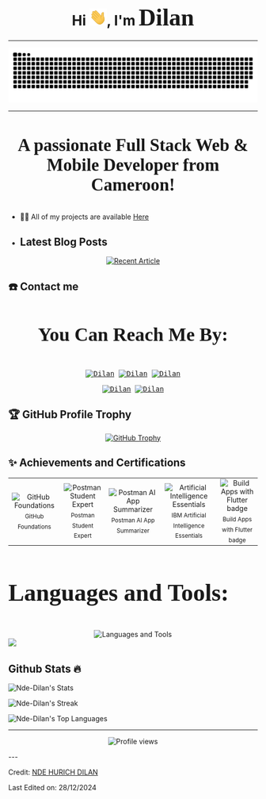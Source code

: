 <h1 align="center">Hi <img width="35" src="https://github.com/Nde-Dilan/Passion/blob/main/waving.gif">, I'm <b style="font-family:Consolas; font-size:3rem;">Dilan</b></h1>

<hr>

<div align="center">
  <a href="https://github.com/Nde-Dilan">
     <img src="https://github.com/Nde-Dilan/Passion/blob/main/grid-snake.svg" alt="snake">
 </a>
</div>

<hr>

<h3 align="center" style="font-family:Ink Free; font-size:2.2rem;">A passionate Full Stack Web & Mobile Developer from Cameroon!</h3>



- 👨‍💻 All of my projects are available [Here](https://techwithdilan.tech/)
- ## Latest Blog Posts

<div align="center" style="border-radius:19px;">
  <a href="https://my-blogify.tech/devfest-yaounde-2024/" target="_blank">
    <img width="100" height="100" src="https://github.com/user-attachments/assets/5ce527f0-e18f-42b4-ac88-47efe712967e" alt="Recent Article">
  </a>
</div>

  <h2>☎️ Contact me</h2>
<div>
  <samp>
    <h2 align="center" style="font-family:Ink Free; font-size:2.4rem;">You Can Reach Me By:</h2>
    <p align="center">
      <br/>
      <a href="https://www.linkedin.com/in/nde-dilan/" target="blank"><img align="center"
         src="https://img.shields.io/badge/linkedin-%231DA1F2.svg?style=for-the-badge&logo=linkedin&logoColor=white"
         alt="Dilan" height="30"/></a>
      <a href="https://www.facebook.com/dilan.nde/" target="blank"><img align="center"
         src="https://img.shields.io/badge/facebook-4267B2.svg?style=for-the-badge&logo=facebook&logoColor=white"
         alt="Dilan" height="30"/></a>
      <a href="mailto:ndedilan504@gmail.com" target="blank"><img align="center"
         src="https://img.shields.io/badge/gmail-EA4335.svg?style=for-the-badge&logo=gmail&logoColor=white"
         alt="Dilan" height="30"/></a>
    </p>
  <p align="center">
      <a href="https://wa.me/+237694525931" target="blank"><img align="center"
         src="https://img.shields.io/badge/whatsapp-4B7F1.svg?style=for-the-badge&logo=whatsapp&logoColor=white"
         alt="Dilan" height="30"/></a>
      <a href="#" target="blank"><img align="center"
         src="https://img.shields.io/badge/twitter-1DA1F2.svg?style=for-the-badge&logo=twitter&logoColor=white"
         alt="Dilan" height="30"/></a>
      <br>
    </p>
  </samp>
</div>
<p align="left">
</p>

##  🏆 GitHub Profile Trophy

<p align="center">
  <a href="https://github-profile-trophy.vercel.app/?username=Nde-Dilan&row=1&theme=darkhub&margin-w=15&no-bg=true" target="_blank">
    <img src="https://github-profile-trophy.vercel.app/?username=Nde-Dilan&row=1&theme=darkhub&margin-w=15&no-bg=true" alt="GitHub Trophy">
  </a>
</p>

## ✨ Achievements and Certifications

<table>
  <tr>
   <td align="center"><img src="https://github.com/user-attachments/assets/01642968-4adc-4a92-9e96-a76fbecbdba6" width="100" height="100" alt="GitHub Foundations"><br><sub>GitHub Foundations</sub></td>
    <td align="center"><img src="https://github.com/user-attachments/assets/fb11c789-2849-4e7b-ad57-4c1a25e306a4" width="100" height="100" alt="Postman Student Expert"><br><sub>Postman Student Expert</sub></td>
    <td align="center"><img src="https://github.com/user-attachments/assets/80fccaeb-6c54-421b-b651-cf0d1e2063b3" width="100" height="100" alt="Postman AI App Summarizer"><br><sub>Postman AI App Summarizer</sub></td>
    <td align="center"><img src="https://github.com/user-attachments/assets/76017182-01f3-4728-9b61-533837266111" width="100" height="100" alt="Artificial Intelligence Essentials"><br><sub>IBM Artificial Intelligence Essentials</sub></td>
    <td align="center"><img src="https://github.com/user-attachments/assets/de1469e9-6251-45d5-933f-b1727f566735" width="100" height="100" alt="Build Apps with Flutter badge"><br><sub>Build Apps with Flutter badge</sub></td>


  
  </tr>
</table>

<h3 align="left" style="font-family:Ink Free; font-size:3rem;">Languages and Tools:</h3>
<div align="center">
<img src="https://skillicons.dev/icons?i=dart,flutter,java,laravel,nextjs,php,postman,react,redux,bash,bootstrap,cpp,css,django,figma,firebase,git,html,js,linux,mongodb,mysql,ps,python,qt,sass,sqlite,tailwind,ts&perline=7" alt="Languages and Tools">  

</div>

<img src="https://user-images.githubusercontent.com/73097560/115834477-dbab4500-a447-11eb-908a-139a6edaec5c.gif">

## Github Stats 🔥


![Nde-Dilan's Stats](https://github-readme-stats.vercel.app/api?username=Nde-Dilan&theme=tokyonight&show_icons=true&hide_border=false&count_private=true)


![Nde-Dilan's Streak](https://github-readme-streak-stats.herokuapp.com/?user=Nde-Dilan&theme=tokyonight&hide_border=false)

![Nde-Dilan's Top Languages](https://github-readme-stats.vercel.app/api/top-langs/?username=Nde-Dilan&theme=tokyonight&show_icons=true&hide_border=false&layout=compact)

<hr>

<p align="center">
  <img src="https://komarev.com/ghpvc/?username=Nde-Dilan&label=Profile%20views&color=0e75b6&style=flat" alt="Profile views" />
</p>
---

Credit: [NDE HURICH DILAN](https://github.com/Nde-Dilan)

Last Edited on: 28/12/2024
